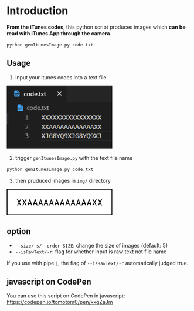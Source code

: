 # Introduction

**From the iTunes codes**, this python script produces images which **can be read with iTunes App through the camera.**

```bash
python genItunesImage.py code.txt
```

## Usage

1. input your itunes codes into a text file

<img src="intro/intro_codeText.png" style="width:30vw;">

2. trigger `genItunesImage.py` with the text file name

```bash
python genItunesImage.py code.txt
```

3. then pruduced images in `img/` directory

<img src="intro/XXAAAAAAAAAAAAXX.png" style="width:30vw;">

## option

- `--size/-s/--order SIZE`: change the size of images (default: 5)
- `--isRawText/-r`: flag for whether input is raw text not file name

If you use with pipe `|`, the flag of `--isRawText/-r` automatically judged true.

## javascript on CodePen

You can use this script on CodePen in javascript: https://codepen.io/tomotom0/pen/xxqZaJm
